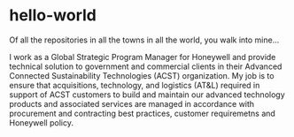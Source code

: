 # hello-world
Of all the repositories in all the towns in all the world, you walk into mine...

I work as a Global Strategic Program Manager for Honeywell and provide technical solution to government and commercial clients in their Advanced Connected Sustainability Technologies (ACST) organization. My job is to ensure that acquisitions, technology, and logistics (AT&L) required in support of ACST customers to build and maintain our advanced technology products and associated services are managed in accordance with procurement and contracting best practices, customer requiremetns and Honeywell policy.
